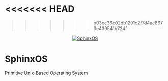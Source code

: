 <<<<<<< HEAD
=======



>>>>>>> b03ec36e02db1291c2f7d4ac8673e439541b724f
<p align=center>
  <a href="https://cultofintellect.com/">
    <img alt="SphinxOS" src="https://images-ext-2.discordapp.net/external/c64xxyPmoeAl2Mk9gcwskJidbVHinCoxL32WSs5WRtc/%3Fv%3D1/https/cdn.discordapp.com/emojis/661807919087484948.png?width=300&height=300">
  </a>
  
  # SphinxOS
  Primitive Unix-Based Operating System
</p>

